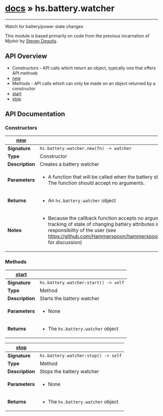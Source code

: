 # [docs](/hammerspoon/index.html) » hs.battery.watcher
---

Watch for battery/power state changes

This module is based primarily on code from the previous incarnation of Mjolnir by [Steven Degutis](https://github.com/sdegutis/).

## API Overview
* Constructors - API calls which return an object, typically one that offers API methods
 * [new](#new)
* Methods - API calls which can only be made on an object returned by a constructor
 * [start](#start)
 * [stop](#stop)

## API Documentation

### Constructors

| [new](#new)         |                                                                                     |
| --------------------------------------------|-------------------------------------------------------------------------------------|
| **Signature**                               | `hs.battery.watcher.new(fn) -> watcher`                                                                    |
| **Type**                                    | Constructor                                                                     |
| **Description**                             | Creates a battery watcher                                                                     |
| **Parameters**                              | <ul><li>A function that will be called when the battery state changes. The function should accept no arguments.</li></ul> |
| **Returns**                                 | <ul><li>An `hs.battery.watcher` object</li></ul>          |
| **Notes**                                   | <ul><li>Because the callback function accepts no arguments, tracking of state of changing battery attributes is the responsibility of the user (see https://github.com/Hammerspoon/hammerspoon/issues/166 for discussion)</li></ul>                |

### Methods

| [start](#start)         |                                                                                     |
| --------------------------------------------|-------------------------------------------------------------------------------------|
| **Signature**                               | `hs.battery.watcher:start() -> self`                                                                    |
| **Type**                                    | Method                                                                     |
| **Description**                             | Starts the battery watcher                                                                     |
| **Parameters**                              | <ul><li>None</li></ul> |
| **Returns**                                 | <ul><li>The `hs.battery.watcher` object</li></ul>          |

| [stop](#stop)         |                                                                                     |
| --------------------------------------------|-------------------------------------------------------------------------------------|
| **Signature**                               | `hs.battery.watcher:stop() -> self`                                                                    |
| **Type**                                    | Method                                                                     |
| **Description**                             | Stops the battery watcher                                                                     |
| **Parameters**                              | <ul><li>None</li></ul> |
| **Returns**                                 | <ul><li>The `hs.battery.watcher` object</li></ul>          |

